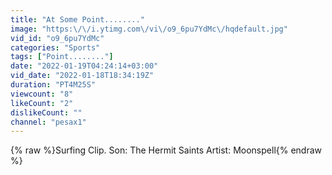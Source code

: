 ```yaml
---
title: "At Some Point........"
image: "https:\/\/i.ytimg.com\/vi\/o9_6pu7YdMc\/hqdefault.jpg"
vid_id: "o9_6pu7YdMc"
categories: "Sports"
tags: ["Point........"]
date: "2022-01-19T04:24:14+03:00"
vid_date: "2022-01-18T18:34:19Z"
duration: "PT4M25S"
viewcount: "8"
likeCount: "2"
dislikeCount: ""
channel: "pesax1"
---
```

{% raw %}Surfing Clip. Son: The Hermit Saints Artist: Moonspell{% endraw %}
